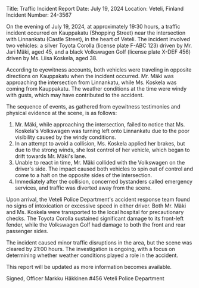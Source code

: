  Title: Traffic Incident Report
Date: July 19, 2024
Location: Veteli, Finland
Incident Number: 24-3567

On the evening of July 19, 2024, at approximately 19:30 hours, a traffic incident occurred on Kauppakatu (Shopping Street) near the intersection with Linnankatu (Castle Street), in the heart of Veteli. The incident involved two vehicles: a silver Toyota Corolla (license plate F-ABC 123) driven by Mr. Jari Mäki, aged 45, and a black Volkswagen Golf (license plate X-DEF 456) driven by Ms. Liisa Koskela, aged 38.

According to eyewitness accounts, both vehicles were traveling in opposite directions on Kauppakatu when the incident occurred. Mr. Mäki was approaching the intersection from Linnankatu, while Ms. Koskela was coming from Kauppakatu. The weather conditions at the time were windy with gusts, which may have contributed to the accident.

The sequence of events, as gathered from eyewitness testimonies and physical evidence at the scene, is as follows:

1. Mr. Mäki, while approaching the intersection, failed to notice that Ms. Koskela's Volkswagen was turning left onto Linnankatu due to the poor visibility caused by the windy conditions.
2. In an attempt to avoid a collision, Ms. Koskela applied her brakes, but due to the strong winds, she lost control of her vehicle, which began to drift towards Mr. Mäki's lane.
3. Unable to react in time, Mr. Mäki collided with the Volkswagen on the driver's side. The impact caused both vehicles to spin out of control and come to a halt on the opposite sides of the intersection.
4. Immediately after the collision, concerned bystanders called emergency services, and traffic was diverted away from the scene.

Upon arrival, the Veteli Police Department's accident response team found no signs of intoxication or excessive speed in either driver. Both Mr. Mäki and Ms. Koskela were transported to the local hospital for precautionary checks. The Toyota Corolla sustained significant damage to its front-left fender, while the Volkswagen Golf had damage to both the front and rear passenger sides.

The incident caused minor traffic disruptions in the area, but the scene was cleared by 21:00 hours. The investigation is ongoing, with a focus on determining whether weather conditions played a role in the accident.

This report will be updated as more information becomes available.

Signed,
Officer Markku Häkkinen #456
Veteli Police Department